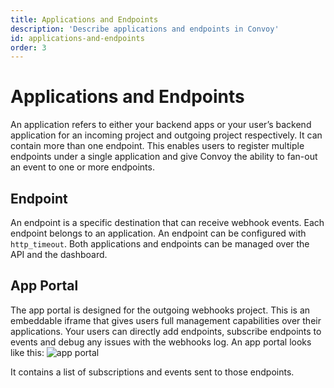 ```yaml
---
title: Applications and Endpoints
description: 'Describe applications and endpoints in Convoy'
id: applications-and-endpoints
order: 3
---
```


Applications and Endpoints
======

An application refers to either your backend apps or your user’s backend application for an incoming project and outgoing project respectively. It can contain more than one endpoint. This enables users to register multiple endpoints under a single application and give Convoy the ability to fan-out an event to one or more endpoints.

## Endpoint

An endpoint is a specific destination that can receive webhook events. Each endpoint belongs to an application. An endpoint can be configured with `http_timeout`.  Both applications and endpoints can be managed over the API and the dashboard.

## App Portal

The app portal is designed for the outgoing webhooks project. This is an embeddable iframe that gives users full management capabilities over their applications. Your users can directly add endpoints, subscribe endpoints to events and debug any issues with the webhooks log. An app portal looks like this: 
![app portal](/docs-assets/app-portal-ui.png)

It contains a list of subscriptions and events sent to those endpoints.
